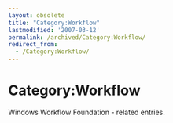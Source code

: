 ```yaml
---
layout: obsolete
title: "Category:Workflow"
lastmodified: '2007-03-12'
permalink: /archived/Category:Workflow/
redirect_from:
  - /Category:Workflow/
---
```


Category:Workflow
=================

Windows Workflow Foundation - related entries.

